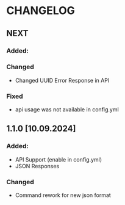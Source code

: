 # CHANGELOG

## NEXT
### Added:

### Changed
- Changed UUID Error Response in API

### Fixed
- api usage was not available in config.yml

## 1.1.0 [10.09.2024]
### Added:
- API Support (enable in config.yml)
- JSON Responses

### Changed
- Command rework for new json format

